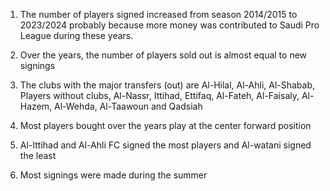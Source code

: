 1. The number of players signed increased from season 2014/2015 to 2023/2024 probably because more money was contributed to Saudi Pro League during these years.

2. Over the years, the number of players sold out is almost equal to new signings

3. The clubs with the major transfers (out) are Al-Hilal, Al-Ahli, Al-Shabab, Players without clubs, Al-Nassr, Ittihad, Ettifaq, Al-Fateh, Al-Faisaly, Al-Hazem, Al-Wehda, Al-Taawoun and Qadsiah

4. Most players bought over the years play at the center forward position

5. Al-Ittihad and Al-Ahli FC signed the most players and Al-watani signed the least

6. Most signings were made during the summer
